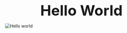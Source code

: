<div align = "center"><font size="28"><b>Hello World</b></font></div>

![Hello world](https://typora-1300671906.cos.ap-nanjing.myqcloud.com/img/PicsArt_11-15-01.01.02.png)

